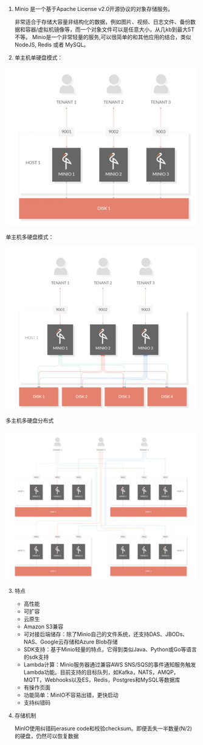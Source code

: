 1. Minio 是一个基于Apache License v2.0开源协议的对象存储服务。

   非常适合于存储大容量非结构化的数据，例如图片、视频、日志文件、备份数据和容器/虚拟机镜像等，而一个对象文件可以是任意大小，从几kb到最大5T不等。
    Minio是一个非常轻量的服务,可以很简单的和其他应用的结合，类似 NodeJS, Redis 或者 MySQL。

2. 单主机单硬盘模式：

![image-20210610105715477](markdown_images/image-20210610105715477.png)



单主机多硬盘模式：

![image-20210610105833443](markdown_images/image-20210610105833443-3293916.png)



多主机多硬盘分布式

![image-20210610110008406](markdown_images/image-20210610110008406.png)



3. 特点

   * 高性能
   * 可扩容
   * 云原生
   * Amazon S3兼容
   * 可对接后端储存：除了Minio自己的文件系统，还支持DAS、JBODs、NAS、Google云存储和Azure Blob存储
   * SDK支持：基于Minio轻量的特点，它得到类似Java、Python或Go等语言的sdk支持
   * Lambda计算：Minio服务器通过兼容AWS SNS/SQS的事件通知服务触发Lambda功能。目前支持的目标队列，如Kafka，NATS，AMQP，MQTT，Webhooks以及ES，Redis，Postgres和MySQL等数据库
   * 有操作页面
   * 功能简单：MinIO不容易出错，更快启动
   * 支持纠错码

4. 存储机制

   MinIO使用纠错码erasure code和校验checksum。即便丢失一半数量(N/2)的硬盘，仍然可以恢复数据



